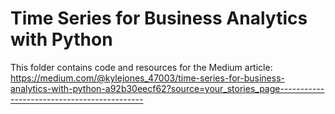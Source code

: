 # Time Series for Business Analytics with Python

This folder contains code and resources for the Medium article:
https://medium.com/@kylejones_47003/time-series-for-business-analytics-with-python-a92b30eecf62?source=your_stories_page--------------------------------------------
